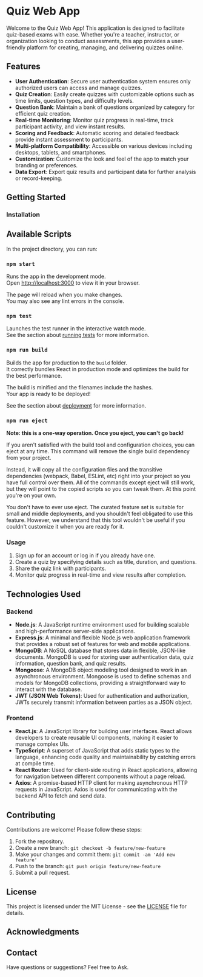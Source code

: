 # Quiz Web App

Welcome to the Quiz Web App! This application is designed to facilitate quiz-based exams with ease. Whether you're a teacher, instructor, or organization looking to conduct assessments, this app provides a user-friendly platform for creating, managing, and delivering quizzes online.

## Features

- **User Authentication**: Secure user authentication system ensures only authorized users can access and manage quizzes.
- **Quiz Creation**: Easily create quizzes with customizable options such as time limits, question types, and difficulty levels.
- **Question Bank**: Maintain a bank of questions organized by category for efficient quiz creation.
- **Real-time Monitoring**: Monitor quiz progress in real-time, track participant activity, and view instant results.
- **Scoring and Feedback**: Automatic scoring and detailed feedback provide instant assessment to participants.
- **Multi-platform Compatibility**: Accessible on various devices including desktops, tablets, and smartphones.
- **Customization**: Customize the look and feel of the app to match your branding or preferences.
- **Data Export**: Export quiz results and participant data for further analysis or record-keeping.

## Getting Started

### Installation

## Available Scripts

In the project directory, you can run:

### `npm start`

Runs the app in the development mode.\
Open [http://localhost:3000](http://localhost:3000) to view it in your browser.

The page will reload when you make changes.\
You may also see any lint errors in the console.

### `npm test`

Launches the test runner in the interactive watch mode.\
See the section about [running tests](https://facebook.github.io/create-react-app/docs/running-tests) for more information.

### `npm run build`

Builds the app for production to the `build` folder.\
It correctly bundles React in production mode and optimizes the build for the best performance.

The build is minified and the filenames include the hashes.\
Your app is ready to be deployed!

See the section about [deployment](https://facebook.github.io/create-react-app/docs/deployment) for more information.

### `npm run eject`

**Note: this is a one-way operation. Once you eject, you can't go back!**

If you aren't satisfied with the build tool and configuration choices, you can eject at any time. This command will remove the single build dependency from your project.

Instead, it will copy all the configuration files and the transitive dependencies (webpack, Babel, ESLint, etc) right into your project so you have full control over them. All of the commands except eject will still work, but they will point to the copied scripts so you can tweak them. At this point you're on your own.

You don't have to ever use eject. The curated feature set is suitable for small and middle deployments, and you shouldn't feel obligated to use this feature. However, we understand that this tool wouldn't be useful if you couldn't customize it when you are ready for it.

### Usage

1. Sign up for an account or log in if you already have one.
2. Create a quiz by specifying details such as title, duration, and questions.
3. Share the quiz link with participants.
4. Monitor quiz progress in real-time and view results after completion.

## Technologies Used

### Backend
- **Node.js**: A JavaScript runtime environment used for building scalable and high-performance server-side applications.
- **Express.js**: A minimal and flexible Node.js web application framework that provides a robust set of features for web and mobile applications.
- **MongoDB**: A NoSQL database that stores data in flexible, JSON-like documents. MongoDB is used for storing user authentication data, quiz information, question bank, and quiz results.
- **Mongoose**: A MongoDB object modeling tool designed to work in an asynchronous environment. Mongoose is used to define schemas and models for MongoDB collections, providing a straightforward way to interact with the database.
- **JWT (JSON Web Tokens)**: Used for authentication and authorization, JWTs securely transmit information between parties as a JSON object.

### Frontend
- **React.js**: A JavaScript library for building user interfaces. React allows developers to create reusable UI components, making it easier to manage complex UIs.
- **TypeScript**: A superset of JavaScript that adds static types to the language, enhancing code quality and maintainability by catching errors at compile time.
- **React Router**: Used for client-side routing in React applications, allowing for navigation between different components without a page reload.
- **Axios**: A promise-based HTTP client for making asynchronous HTTP requests in JavaScript. Axios is used for communicating with the backend API to fetch and send data.



## Contributing

Contributions are welcome! Please follow these steps:

1. Fork the repository.
2. Create a new branch: `git checkout -b feature/new-feature`
3. Make your changes and commit them: `git commit -am 'Add new feature'`
4. Push to the branch: `git push origin feature/new-feature`
5. Submit a pull request.

## License

This project is licensed under the MIT License - see the [LICENSE](LICENSE) file for details.

## Acknowledgments



## Contact

Have questions or suggestions? Feel free to Ask.
